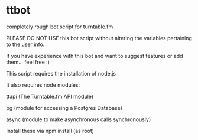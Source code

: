 ttbot
=====

completely rough bot script for turntable.fm



PLEASE DO NOT USE this bot script without altering the variables pertaining to the user info.

If you have experience with this bot and want to suggest features or add them... feel free :)


This script requires the installation of node.js

It also requires node modules: 

ttapi (The Turntable.fm API module)

pg (module for accessing a Postgres Database)

async (module to make asynchronous calls synchronously)

Install these via npm install <module name> (as root)
